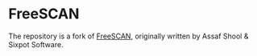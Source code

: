 # FreeSCAN
The repository is a fork of [FreeSCAN](https://github.com/ReProgram8a9ce45a/FreeSCAN), originally written by Assaf Shool & Sixpot Software.
